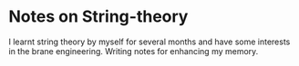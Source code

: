 # Notes on String-theory
I learnt string theory by myself for several months and have some interests in the brane engineering. Writing notes for enhancing my memory.
